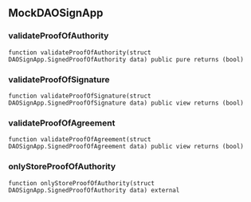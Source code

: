 ## MockDAOSignApp

### validateProofOfAuthority

```solidity
function validateProofOfAuthority(struct DAOSignApp.SignedProofOfAuthority data) public pure returns (bool)
```

### validateProofOfSignature

```solidity
function validateProofOfSignature(struct DAOSignApp.SignedProofOfSignature data) public view returns (bool)
```

### validateProofOfAgreement

```solidity
function validateProofOfAgreement(struct DAOSignApp.SignedProofOfAgreement data) public view returns (bool)
```

### onlyStoreProofOfAuthority

```solidity
function onlyStoreProofOfAuthority(struct DAOSignApp.SignedProofOfAuthority data) external
```

